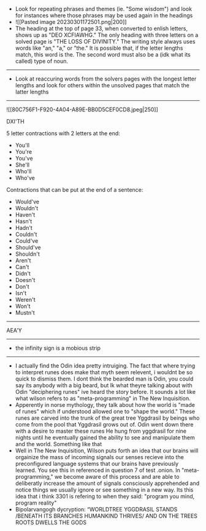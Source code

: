 
- Look for repeating phrases and themes (ie. "Some wisdom") and look for instances where those phrases may be used again in the headings
- ![[Pasted image 20230301172501.png|200]]
- The heading at the top of page 33, when converted to enlish letters, shows up as "DEO XCFIAWHG." The only heading with three letters on a solved page is "THE LOSS OF DIVINITY." The writing style always uses words like "an," "a," or "the." It is possible that, if the letter lengths match, this word is the. The second word must also be a (idk what its called) type of noun.

---

- Look at reaccuring words from the solvers pages with the longest letter lengths and look for others within the unsolved pages that match the latter lengths

___

![[80C756F1-F920-4A04-A89E-BB0D5CEF0CD8.jpeg|250]]

DXI'TH

5 letter contractions with 2 letters at the end:

- You'll
- You're
- You've
- She'll
- Who'll
- Who've

Contractions that can be put at the end of a sentence:

- Would've
- Wouldn't 
- Haven't 
- Hasn't
- Hadn't
- Couldn't 
- Could've
- Should've 
- Shouldn't 
- Aren't
- Can't
- Didn't 
- Doesn't 
- Don't 
- Isn't
- Weren't
- Won't
- Mustn't 

___

AEA'Y

___ 

- the infinity sign is a mobious strip

___

- I actually find the Odin idea pretty intruiging. The fact that where trying to interpret runes does make that myth seem relevent, i wouldnt be so quick to dismiss them. I dont think the bearded man is Odin, you could say its anybody with a big beard, but Ik what theyre talking about with Odin "deciphering runes" ive heard the story before. It sounds a lot like what wilson refers to as "meta-programming" in The New Inquisition.
- Apperently in norse mythology, they talk about how the world is "made of runes" which if understood allowed one to "shape the world." These runes are carved into the trunk of the great tree Yggdrasil by beings who come from the pool that Yggdrasil grows out of. Odin went down there with a desire to master these runes He hung from yggdrasil for nine nights until he eventually gained the ability to see and manipulate them and the world. Something like that
- Well in The New Inquisition, Wilson puts forth an idea that our brains will orgainize the mass of incoming signals our senses recieve into the preconfigured language systems that our brains have previously learned. You see this in referenced in question 7 of test .onion. In "meta-programming," we become aware of this process and are able to deliberatly increase the amount of signals consciously apprehended and notice things we usually ignore or see something in a new way. Its this idea that i think 3301 is refering to when they said: "program you mind, program reality"
- Bipolarvangogh dycryption: “WORLDTREE YGGDRASIL STANDS /BENEATH ITS BRANCHES HUMANKIND THRIVES/ AND ON THE TREES ROOTS DWELLS THE GODS
